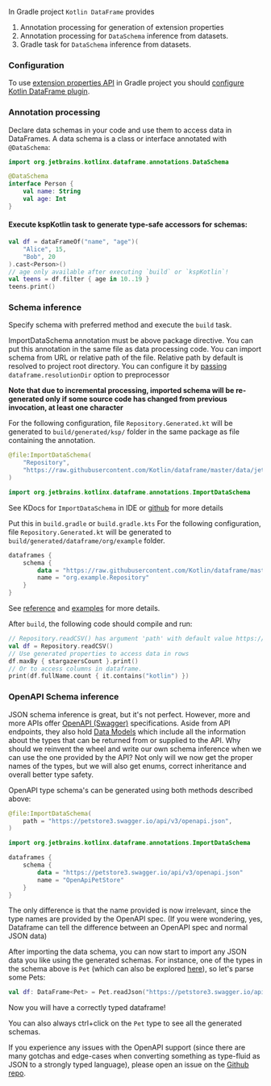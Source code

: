[//]: # (title: Data Schemas in Gradle projects)

<!---IMPORT org.jetbrains.kotlinx.dataframe.samples.api.Schemas-->

In Gradle project `Kotlin DataFrame` provides

1. Annotation processing for generation of extension properties
2. Annotation processing for `DataSchema` inference from datasets.
3. Gradle task for `DataSchema` inference from datasets.

### Configuration

To use [extension properties API](extensionPropertiesApi.md) in Gradle project you
should [configure Kotlin DataFrame plugin](installation.md#data-schema-preprocessor).

### Annotation processing

Declare data schemas in your code and use them to access data in DataFrames.
A data schema is a class or interface annotated with `@DataSchema`:

```kotlin
import org.jetbrains.kotlinx.dataframe.annotations.DataSchema

@DataSchema
interface Person {
    val name: String
    val age: Int
}
```

#### Execute kspKotlin task to generate type-safe accessors for schemas:

<!---FUN useProperties-->

```kotlin
val df = dataFrameOf("name", "age")(
    "Alice", 15,
    "Bob", 20
).cast<Person>()
// age only available after executing `build` or `kspKotlin`!
val teens = df.filter { age in 10..19 }
teens.print()
```

<!---END-->

### Schema inference

Specify schema with preferred method and execute the `build` task.

<tabs>
<tab title="Method 1. Annotation processing">

ImportDataSchema annotation must be above package directive. You can put this annotation in the same file as data
processing code. You can import schema from URL or relative path of the file. Relative path by default is resolved to
project root directory. You can configure it
by [passing](https://kotlinlang.org/docs/ksp-quickstart.html#pass-options-to-processors) `dataframe.resolutionDir`
option to preprocessor

**Note that due to incremental processing, imported schema will be re-generated only if some source code has changed
from previous invocation, at least one character**

For the following configuration, file `Repository.Generated.kt` will be generated to `build/generated/ksp/` folder in
the same package as file containing the annotation.

```kotlin
@file:ImportDataSchema(
    "Repository",
    "https://raw.githubusercontent.com/Kotlin/dataframe/master/data/jetbrains_repositories.csv",
)

import org.jetbrains.kotlinx.dataframe.annotations.ImportDataSchema
```

See KDocs for `ImportDataSchema` in IDE
or [github](https://github.com/Kotlin/dataframe/blob/master/core/src/main/kotlin/org/jetbrains/kotlinx/dataframe/annotations/ImportDataSchema.kt)
for more details

</tab>

<tab title="Method 2. Gradle task">

Put this in `build.gradle` or `build.gradle.kts`
For the following configuration, file `Repository.Generated.kt` will be generated
to `build/generated/dataframe/org/example` folder.

```kotlin
dataframes {
    schema {
        data = "https://raw.githubusercontent.com/Kotlin/dataframe/master/data/jetbrains_repositories.csv"
        name = "org.example.Repository"
    }
}
```

See [reference](gradleReference.md) and [examples](gradleReference.md#examples) for more details.

</tab>
</tabs>

After `build`, the following code should compile and run:

<!---FUN useInferredSchema-->

```kotlin
// Repository.readCSV() has argument 'path' with default value https://raw.githubusercontent.com/Kotlin/dataframe/master/data/jetbrains_repositories.csv
val df = Repository.readCSV()
// Use generated properties to access data in rows
df.maxBy { stargazersCount }.print()
// Or to access columns in dataframe.
print(df.fullName.count { it.contains("kotlin") })
```

<!---END-->

### OpenAPI Schema inference

JSON schema inference is great, but it's not perfect. However, more and more APIs offer 
[OpenAPI (Swagger)](https://swagger.io/) specifications. Aside from API endpoints, they also hold 
[Data Models](https://swagger.io/docs/specification/data-models/) which include all the information about the types 
that can be returned from or supplied to the API. Why should we reinvent the wheel and write our own schema inference 
when we can use the one provided by the API? Not only will we now get the proper names of the types, but we will also
get enums, correct inheritance and overall better type safety.

OpenAPI type schema's can be generated using both methods described above:
```kotlin
@file:ImportDataSchema(
    path = "https://petstore3.swagger.io/api/v3/openapi.json",
)

import org.jetbrains.kotlinx.dataframe.annotations.ImportDataSchema
```
```kotlin
dataframes {
    schema {
        data = "https://petstore3.swagger.io/api/v3/openapi.json"
        name = "OpenApiPetStore"
    }
}
```
The only difference is that the name provided is now irrelevant, since the type names are provided by the OpenAPI spec.
(If you were wondering, yes, Dataframe can tell the difference between an OpenAPI spec and normal JSON data)

After importing the data schema, you can now start to import any JSON data you like using the generated schemas.
For instance, one of the types in the schema above is `Pet` (which can also be explored [here](https://petstore3.swagger.io/)), 
so let's parse some Pets:
```kotlin
val df: DataFrame<Pet> = Pet.readJson("https://petstore3.swagger.io/api/v3/pet/findByStatus?status=available")
```
Now you will have a correctly typed dataframe! 

You can also always ctrl+click on the `Pet` type to see all the generated schemas.

If you experience any issues with the OpenAPI support (since there are many gotchas and edge-cases when converting something as
type-fluid as JSON to a strongly typed language), please open an issue on the [Github repo](https://github.com/Kotlin/dataframe/issues).
